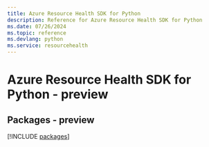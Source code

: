 ```yaml
---
title: Azure Resource Health SDK for Python
description: Reference for Azure Resource Health SDK for Python
ms.date: 07/26/2024
ms.topic: reference
ms.devlang: python
ms.service: resourcehealth
---
```

# Azure Resource Health SDK for Python - preview
## Packages - preview
[!INCLUDE [packages](resource-health-index.md)]